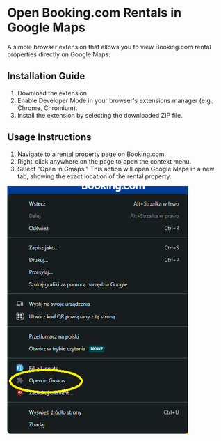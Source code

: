# Open Booking.com Rentals in Google Maps
A simple browser extension that allows you to view Booking.com rental properties directly on Google Maps.

## Installation Guide
1. Download the extension.
2. Enable Developer Mode in your browser's extensions manager (e.g., Chrome, Chromium).
3. Install the extension by selecting the downloaded ZIP file.

## Usage Instructions
1. Navigate to a rental property page on Booking.com.
2. Right-click anywhere on the page to open the context menu.
3. Select "Open in Gmaps." This action will open Google Maps in a new tab, showing the exact location of the rental property.

![Context Menu Example](assets/img.png)
